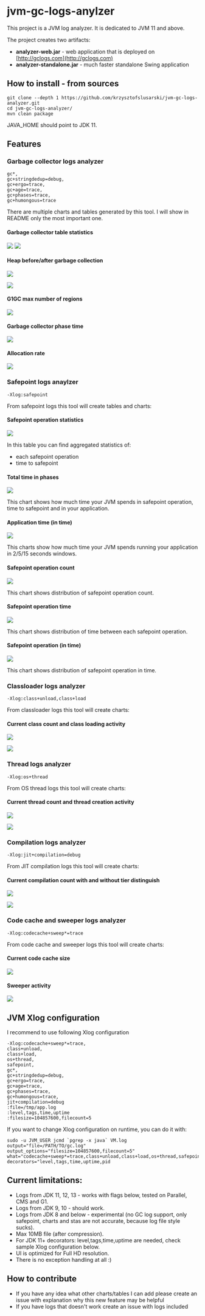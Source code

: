 # jvm-gc-logs-anylzer

This project is a JVM log analyzer. It is dedicated to JVM 11 and above.

The project creates two artifacts:
* **analyzer-web.jar** - web application that is deployed on [http://gclogs.com](http://gclogs.com)
* **analyzer-standalone.jar** - much faster standalone Swing application 

## How to install - from sources

```shell script
git clone --depth 1 https://github.com/krzysztofslusarski/jvm-gc-logs-analyzer.git
cd jvm-gc-logs-analyzer/
mvn clean package
```

JAVA_HOME should point to JDK 11. 

## Features

### Garbage collector logs analyzer

```
gc*,
gc+stringdedup=debug,
gc+ergo=trace,
gc+age=trace,
gc+phases=trace,
gc+humongous=trace
```

There are multiple charts and tables generated by this tool. I will show in README only the most important one.

#### Garbage collector table statistics

![](images/gc1.png)
![](images/gc2.png)

#### Heap before/after garbage collection

![](images/gc7.png)

![](images/gc3.png)

#### G1GC max number of regions

![](images/gc4.png)

#### Garbage collector phase time

![](images/gc5.png)

#### Allocation rate

![](images/gc6.png)

### Safepoint logs anaylzer

```
-Xlog:safepoint
``` 

From safepoint logs this tool will create tables and charts:

#### Safepoint operation statistics

![](images/so1.png)

In this table you can find aggregated statistics of:
* each safepoint operation
* time to safepoint

#### Total time in phases

![](images/so2.png)

This chart shows how much time your JVM spends in safepoint operation, time to safepoint and in your application.

#### Application time (in time)

![](images/so3.png)

This charts show how much time your JVM spends running your application in 2/5/15 seconds windows.

#### Safepoint operation count

![](images/so4.png)

This chart shows distribution of safepoint operation count.

#### Safepoint operation time

![](images/so5.png)

This chart shows distribution of time between each safepoint operation.

#### Safepoint operation (in time)

![](images/so6.png)

This chart shows distribution of safepoint operation in time.

### Classloader logs analyzer

```
-Xlog:class+unload,class+load
``` 

From classloader logs this tool will create charts:

#### Current class count and class loading activity

![](images/cl1.png)

![](images/cl2.png)

### Thread logs analyzer

```
-Xlog:os+thread
```

From OS thread logs this tool will create charts:

#### Current thread count and thread creation activity

![](images/th1.png)

![](images/th2.png)

### Compilation logs analyzer

```
-Xlog:jit+compilation=debug
```

From JIT compilation logs this tool will create charts:

#### Current compilation count with and without tier distinguish

![](images/jit1.png)

![](images/jit2.png)

### Code cache and sweeper logs analyzer

```
-Xlog:codecache+sweep*=trace
```

From code cache and sweeper logs this tool will create charts:

#### Current code cache size

![](images/cc1.png)

#### Sweeper activity

![](images/cc2.png)


## JVM Xlog configuration

I recommend to use following Xlog configuration
```
-Xlog:codecache+sweep*=trace,
class+unload,
class+load,
os+thread,
safepoint,
gc*,
gc+stringdedup=debug,
gc+ergo=trace,
gc+age=trace,
gc+phases=trace,
gc+humongous=trace,
jit+compilation=debug
:file=/tmp/app.log
:level,tags,time,uptime
:filesize=104857600,filecount=5
```

If you want to change Xlog configuration on runtime, you can do it with:
```
sudo -u JVM_USER jcmd `pgrep -x java` VM.log
output="file=/PATH/TO/gc.log"
output_options="filesize=104857600,filecount=5"
what="codecache+sweep*=trace,class+unload,class+load,os+thread,safepoint,gc*,gc+stringdedup=debug,gc+ergo=trace,gc+age=trace,gc+phases=trace,gc+humongous=trace,jit+compilation=debug"
decorators="level,tags,time,uptime,pid
```

## Current limitations:

* Logs from JDK 11, 12, 13 - works with flags below, tested on Parallel, CMS and G1.
* Logs from JDK 9, 10 - should work.
* Logs from JDK 8 and below - experimental (no GC log support, only safepoint, charts and stas are not accurate, because log file style sucks).
* Max 10MB file (after compression).
* For JDK 11+ decorators: level,tags,time,uptime are needed, check sample Xlog configuration below.
* UI is optimized for Full HD resolution.
* There is no exception handling at all :) 

## How to contribute

* If you have any idea what other charts/tables I can add please create an issue with explanation why this new feature may be helpful
* If you have logs that doesn't work create an issue with logs included